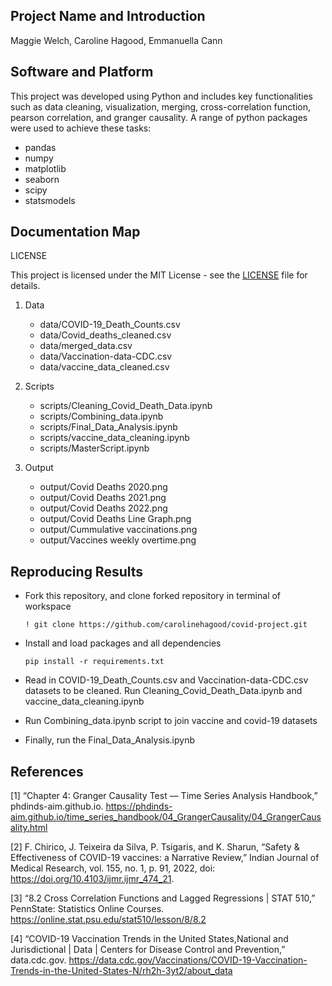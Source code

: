 ## Project Name and Introduction 
 Maggie Welch, Caroline Hagood, Emmanuella Cann


## Software and Platform

This project was developed using Python and includes key functionalities such as data cleaning, visualization, merging, cross-correlation function, pearson correlation, and granger causality. A range of python packages were used to achieve these tasks:

- pandas
- numpy
- matplotlib
- seaborn
- scipy
- statsmodels
  
## Documentation Map

LICENSE

This project is licensed under the MIT License - see the [LICENSE](https://github.com/carolinehagood/covid-project/blob/main/LICENSE) file for details.

1. Data
   - data/COVID-19_Death_Counts.csv
   - data/Covid_deaths_cleaned.csv
   - data/merged_data.csv
   - data/Vaccination-data-CDC.csv
   - data/vaccine_data_cleaned.csv


2. Scripts
   - scripts/Cleaning_Covid_Death_Data.ipynb
   - scripts/Combining_data.ipynb
   - scripts/Final_Data_Analysis.ipynb
   - scripts/vaccine_data_cleaning.ipynb
   - scripts/MasterScript.ipynb
  
     
3. Output
   - output/Covid Deaths 2020.png
   - output/Covid Deaths 2021.png
   - output/Covid Deaths 2022.png
   - output/Covid Deaths Line Graph.png
   - output/Cummulative vaccinations.png
   - output/Vaccines weekly overtime.png
  
   


## Reproducing Results

- Fork this repository, and clone forked repository in terminal of workspace

  ```! git clone https://github.com/carolinehagood/covid-project.git```

- Install and load packages and all dependencies

  ```pip install -r requirements.txt ```
  
- Read in COVID-19_Death_Counts.csv and Vaccination-data-CDC.csv datasets to be cleaned. Run Cleaning_Covid_Death_Data.ipynb and vaccine_data_cleaning.ipynb
  
- Run Combining_data.ipynb script to join vaccine and covid-19 datasets
  
- Finally, run the Final_Data_Analysis.ipynb 


## References

[1] “Chapter 4: Granger Causality Test — Time Series Analysis Handbook,” phdinds-aim.github.io. https://phdinds-aim.github.io/time_series_handbook/04_GrangerCausality/04_GrangerCausality.html


[2] F. Chirico, J. Teixeira da Silva, P. Tsigaris, and K. Sharun, “Safety & Effectiveness of COVID-19 vaccines: a Narrative Review,” Indian Journal of Medical Research, vol. 155, no. 1, p. 91, 2022, doi: https://doi.org/10.4103/ijmr.ijmr_474_21. 


[3] “8.2 Cross Correlation Functions and Lagged Regressions | STAT 510,” PennState: Statistics Online Courses. https://online.stat.psu.edu/stat510/lesson/8/8.2


[4] “COVID-19 Vaccination Trends in the United States,National and Jurisdictional | Data | Centers for Disease Control and Prevention,” data.cdc.gov. https://data.cdc.gov/Vaccinations/COVID-19-Vaccination-Trends-in-the-United-States-N/rh2h-3yt2/about_data
